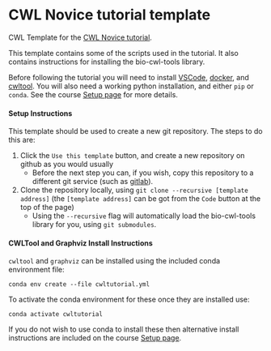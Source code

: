 # CWL Novice tutorial template

CWL Template for the [CWL Novice tutorial](https://carpentries-incubator.github.io/cwl-novice-tutorial/index.html).

This template contains some of the scripts used in the tutorial. 
It also contains instructions for installing the bio-cwl-tools library.

Before following the tutorial you will need to install [VSCode](https://code.visualstudio.com/), [docker](https://www.docker.com/), and [cwltool](https://github.com/common-workflow-language/cwltool). You will also need a working python installation, and either `pip` or `conda`. See the course [Setup page](https://carpentries-incubator.github.io/cwl-novice-tutorial/setup.html) for more details.

 
#### Setup Instructions

This template should be used to create a new git repository. The steps to do this are:

1. Click the `Use this template` button, and create a new repository on github as you would usually
   * Before the next step you can, if you wish, copy this repository to a different git service (such as [gitlab](https://gitlab.com/)).  
2. Clone the repository locally, using `git clone --recursive [template address]` (the `[template address]` can be got from the `Code` button at the top of the page)
   * Using the `--recursive` flag will automatically load the bio-cwl-tools library for you, using `git submodules`.

#### CWLTool and Graphviz Install Instructions

`cwltool` and `graphviz` can be installed using the included conda environment file:
```
conda env create --file cwltutorial.yml
```
To activate the conda environment for these once they are installed use:
```
conda activate cwltutorial
```

If you do not wish to use conda to install these then alternative install instructions 
are included on the course [Setup page](https://carpentries-incubator.github.io/cwl-novice-tutorial/setup.html).


